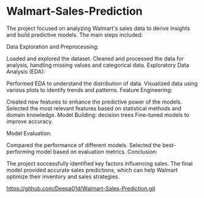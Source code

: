 # Walmart-Sales-Prediction
The project focused on analyzing Walmart's sales data to derive insights and build predictive models. The main steps included:

Data Exploration and Preprocessing:

Loaded and explored the dataset.
Cleaned and processed the data for analysis, handling missing values and categorical data.
Exploratory Data Analysis (EDA):

Performed EDA to understand the distribution of data.
Visualized data using various plots to identify trends and patterns.
Feature Engineering:

Created new features to enhance the predictive power of the models.
Selected the most relevant features based on statistical methods and domain knowledge.
Model Building:
decision trees
Fine-tuned models to improve accuracy.

Model Evaluation:

Compared the performance of different models.
Selected the best-performing model based on evaluation metrics.
Conclusion:

The project successfully identified key factors influencing sales.
The final model provided accurate sales predictions, which can help Walmart optimize their inventory and sales strategies.

https://github.com/Deepa01d/Walmart-Sales-Prediction.git


